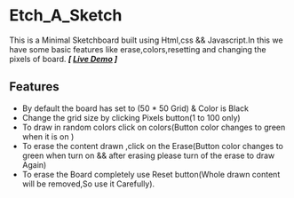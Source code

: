 # Etch_A_Sketch 
This is a Minimal Sketchboard built using Html,css && Javascript.In this we have some basic features like erase,colors,resetting and changing the pixels of board. ***[ [Live Demo](https://codamee.github.io/Etch-A-Sketch/) ]***

## Features
- By default the board has set to (50 * 50 Grid) & Color is Black
- Change the grid size by clicking Pixels button(1 to 100 only)
- To draw in random colors click on colors(Button color changes to green when it is on )
- To erase the content drawn ,click on the Erase(Button color changes to green when turn on && after erasing please turn of the erase to draw Again)
- To erase the Board completely use Reset button(Whole drawn content will be removed,So use it Carefully).
